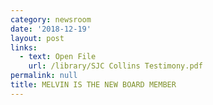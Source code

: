 ```yaml
---
category: newsroom
date: '2018-12-19'
layout: post
links:
  - text: Open File
    url: /library/SJC Collins Testimony.pdf
permalink: null
title: MELVIN IS THE NEW BOARD MEMBER
---
```

